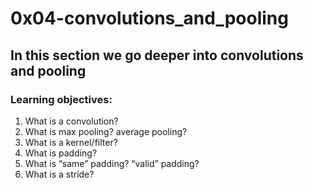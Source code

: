# 0x04-convolutions_and_pooling
## In this section we go deeper into convolutions and pooling
### Learning objectives:
1. What is a convolution?
2. What is max pooling? average pooling?
3. What is a kernel/filter?
4. What is padding?
5. What is “same” padding? “valid” padding?
6. What is a stride?
